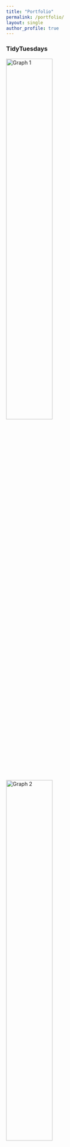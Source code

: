 ```yaml
---
title: "Portfolio"
permalink: /portfolio/
layout: single
author_profile: true
---
```



### TidyTuesdays

<a href="https://github.com/amycjack/TidyTuesdays/tree/main/10.10.23%20Haunted%20Locations"><img src="/amycjack/TidyTuesdays/blob/main/10.10.23%20Haunted%20Locations/plot13102023.png" alt="Graph 1" width="50%" height="50%"></a>
<a href="https://github.com/amycjack/TidyTuesdays/tree/main/14.02.23%20Hollywood%20Age%20Gaps"><img src="/amycjack/TidyTuesdays/blob/main/14.02.23%20Hollywood%20Age%20Gaps/gg214022023.png" alt="Graph 2" width="50%" height="50%"></a>
<a href="https://github.com/amycjack/TidyTuesdays/tree/main/24.01.23%20Survivor"><img src="/amycjack/TidyTuesdays/blob/main/24.01.23%20Survivor/Rplot03.png" alt="Graph 3" width="50%" height="50%"></a>
<a href="https://github.com/amycjack/TidyTuesdays/tree/main/08.11.22%20Radio%20Stations"><img src="/amycjack/TidyTuesdays/blob/main/08.11.22%20Radio%20Stations/map10112022.png" alt="Graph 4" width="50%" height="50%"></a>
<a href="https://github.com/amycjack/TidyTuesdays/tree/main/01.11.22%20Horror%20Film"><img src="/amycjack/TidyTuesdays/blob/main/01.11.22%20Horror%20Film/p04112022.png" alt="Graph 5" width="50%" height="50%"></a>
<a href="https://github.com/amycjack/TidyTuesdays/tree/main/25.10.22%20GBBO"><img src="/amycjack/TidyTuesdays/blob/main/25.10.22%20GBBO/gbbo3.png" alt="Graph 6" width="50%" height="50%"></a>
